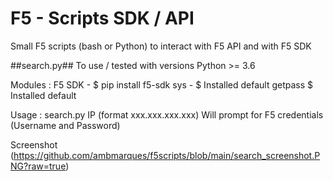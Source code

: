 # F5 - Scripts SDK / API
Small F5 scripts (bash or Python) to interact with F5 API and with F5 SDK

##search.py##
To use / tested with versions Python >= 3.6

Modules : 
F5 SDK - $ pip install f5-sdk
sys - $ Installed default
getpass $ Installed default

Usage : 
search.py IP (format xxx.xxx.xxx.xxx)
Will prompt for F5 credentials (Username and Password)

Screenshot
(https://github.com/ambmarques/f5scripts/blob/main/search_screenshot.PNG?raw=true)

